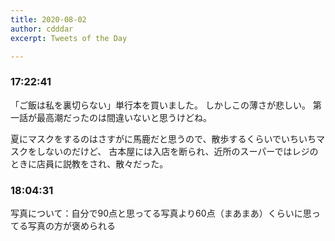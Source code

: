 ```yaml
---
title: 2020-08-02
author: cdddar
excerpt: Tweets of the Day

---
```


### 17:22:41

「ご飯は私を裏切らない」単行本を買いました。
しかしこの薄さが悲しい。
第一話が最高潮だったのは間違いないと思うけどね。

夏にマスクをするのはさすがに馬鹿だと思うので、散歩するくらいでいちいちマスクをしないのだけど、
古本屋には入店を断られ、近所のスーパーではレジのときに店員に説教をされ、散々だった。

### 18:04:31

写真について：自分で90点と思ってる写真より60点（まあまあ）くらいに思ってる写真の方が褒められる

